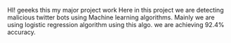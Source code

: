 HI! geeeks this my major project work 
Here in this project we are detecting malicious twitter bots using Machine learning algorithms. 
Mainly we are using logistic regression algorithm using this algo. we are achieving 92.4% accuracy.

